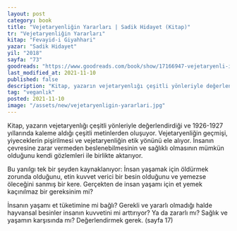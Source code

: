 ```yaml
---
layout: post
category: book
title: "Vejetaryenliğin Yararları | Sadik Hidayet (Kitap)"
tr: "Vejetaryenliğin Yararları"
kitap: "Fevayid-i Giyahhari"
yazar: "Sadik Hidayet"
yil: "2018"
sayfa: "73"
goodreads: "https://www.goodreads.com/book/show/17166947-vejetaryenli-in-yararlar"
last_modified_at: 2021-11-10
published: false  
description: "Kitap, yazarın vejetaryenlığı çeşitli yönleriyle değerlendirdiği ve 1926-1927 yıllarında kaleme aldığı çeşitli metinlerden oluşuyor."  
tag: "veganlık"
posted: 2021-11-10 
image: "/assets/new/vejetaryenligin-yararlari.jpg"  
---
```


Kitap, yazarın vejetaryenlığı çeşitli yönleriyle değerlendirdiği ve 1926-1927 yıllarında kaleme aldığı çeşitli metinlerden oluşuyor. Vejetaryenliğin geçmişi, yiyeceklerin pişirilmesi ve vejetaryenliğin etik yönünü ele alıyor. İnsanın çevresine zarar vermeden beslenebilmesinin ve sağlıklı olmasının mümkün olduğunu kendi gözlemleri ile birlikte aktarıyor.

Bu yanılgı tek bir şeyden kaynaklanıyor: İnsan yaşamak için öldürmek zorunda olduğunu, etin kuvvet verici bir besin olduğunu ve yemezse öleceğini sanmış bir kere. Gerçekten de insan yaşamı için et yemek kaçınılmaz bir gereksinim mi?

İnsanın yaşamı et tüketimine mi bağlı? Gerekli ve yararlı olmadığı halde hayvansal besinler insanın kuvvetini mi arttırıyor? Ya da zararlı mı? Sağlık ve yaşamın karşısında mı? Değerlendirmek gerek. (sayfa 17)
